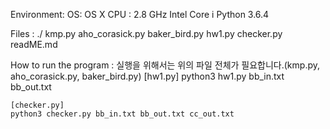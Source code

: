 Environment: 
    OS: OS X
    CPU : 2.8 GHz Intel Core i
    Python 3.6.4

Files :
    ./
    kmp.py
    aho_corasick.py
	baker_bird.py
	hw1.py
    checker.py
	readME.md
    
How to run the program : 
    실행을 위해서는 위의 파일 전체가 필요합니다.(kmp.py, aho_corasick.py, baker_bird.py)
    [hw1.py]
    python3 hw1.py bb_in.txt bb_out.txt
    
    [checker.py]
    python3 checker.py bb_in.txt bb_out.txt cc_out.txt
